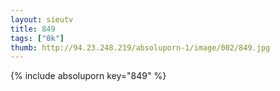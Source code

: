 ```yaml
--- 
layout: sieutv
title: 849
tags: ["0k"]
thumb: http://94.23.248.219/absoluporn-1/image/002/849.jpg
---
```

{% include absoluporn key="849" %} 
